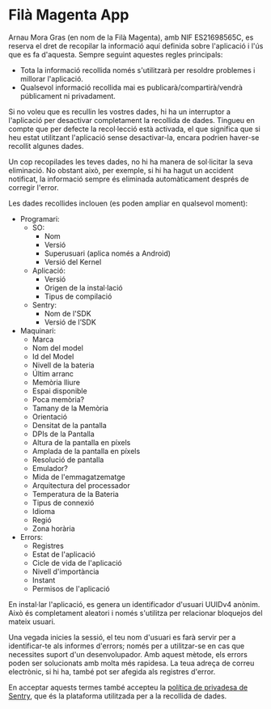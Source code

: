 # Filà Magenta App

Arnau Mora Gras (en nom de la Filà Magenta), amb NIF ES21698565C, es reserva el dret de recopilar la informació aquí definida sobre l'aplicació i l'ús que es fa d'aquesta. Sempre seguint aquestes regles principals:

- Tota la informació recollida només s'utilitzarà per resoldre problemes i millorar l'aplicació.
- Qualsevol informació recollida mai es publicarà/compartirà/vendrà públicament ni privadament.

Si no voleu que es recullin les vostres dades, hi ha un interruptor a l'aplicació per desactivar completament la recollida de dades.
Tingueu en compte que per defecte la recol·lecció està activada, el que significa que si heu estat utilitzant l'aplicació sense desactivar-la, encara podrien haver-se recollit algunes dades.

Un cop recopilades les teves dades, no hi ha manera de sol·licitar la seva eliminació. No obstant això, per exemple, si hi ha hagut un accident notificat, la informació sempre és eliminada automàticament després de corregir l'error.

Les dades recollides inclouen (es poden ampliar en qualsevol moment):

- Programari:
  - SO:
    - Nom
    - Versió
    - Superusuari (aplica només a Android)
    - Versió del Kernel
  - Aplicació:
    - Versió
    - Origen de la instal·lació
    - Tipus de compilació
  - Sentry:
    - Nom de l'SDK
    - Versió de l’SDK
- Maquinari:
  - Marca
  - Nom del model
  - Id del Model
  - Nivell de la bateria
  - Últim arranc
  - Memòria lliure
  - Espai disponible
  - Poca memòria?
  - Tamany de la Memòria
  - Orientació
  - Densitat de la pantalla
  - DPIs de la Pantalla
  - Altura de la pantalla en píxels
  - Amplada de la pantalla en píxels
  - Resolució de pantalla
  - Emulador?
  - Mida de l'emmagatzematge
  - Arquitectura del processador
  - Temperatura de la Bateria
  - Tipus de connexió
  - Idioma
  - Regió
  - Zona horària
- Errors:
  - Registres
  - Estat de l'aplicació
  - Cicle de vida de l'aplicació
  - Nivell d'importància
  - Instant
  - Permisos de l'aplicació

En instal·lar l'aplicació, es genera un identificador d'usuari UUIDv4 anònim. Això és completament aleatori i només s'utilitza per relacionar bloquejos del mateix usuari.

Una vegada inicies la sessió, el teu nom d'usuari es farà servir per a identificar-te als informes d'errors; només per a utilitzar-se en cas que necessites suport d'un desenvolupador.
Amb aquest mètode, els errors poden ser solucionats amb molta més rapidesa.
La teua adreça de correu electrònic, si hi ha, també pot ser afegida als registres d'error.

En acceptar aquests termes també accepteu la [política de privadesa de Sentry](https://sentry.io/privacy/), que és la plataforma utilitzada per a la recollida de dades.
